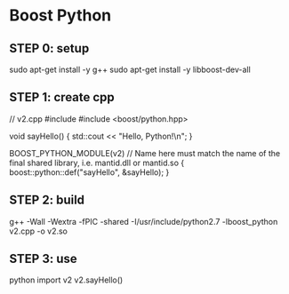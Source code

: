 # Boost Python

## STEP 0: setup

sudo apt-get install -y g++
sudo apt-get install -y libboost-dev-all


## STEP 1: create cpp

 // v2.cpp
 #include <iostream>
 #include <boost/python.hpp>
 
 void sayHello()
 {
   std::cout << "Hello, Python!\n";
 }
 
 BOOST_PYTHON_MODULE(v2)  // Name here must match the name of the final shared library, i.e. mantid.dll or mantid.so
 {
    boost::python::def("sayHello", &sayHello);
 }


## STEP 2: build

g++ -Wall -Wextra -fPIC -shared -I/usr/include/python2.7 -lboost_python v2.cpp -o v2.so


## STEP 3: use

python
import v2
v2.sayHello()
